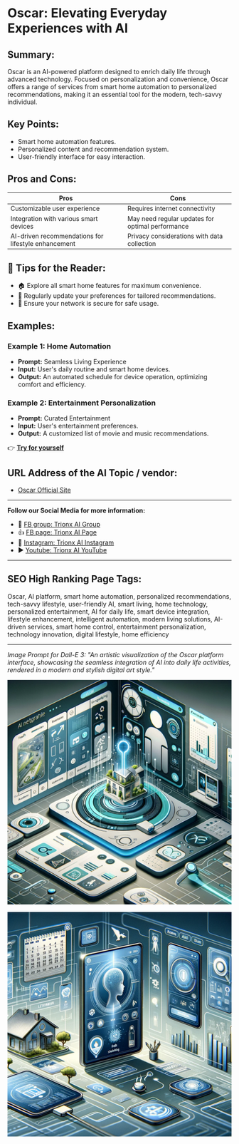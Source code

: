

# Oscar: Elevating Everyday Experiences with AI

## Summary:
Oscar is an AI-powered platform designed to enrich daily life through advanced technology. Focused on personalization and convenience, Oscar offers a range of services from smart home automation to personalized recommendations, making it an essential tool for the modern, tech-savvy individual.

## Key Points:
- Smart home automation features.
- Personalized content and recommendation system.
- User-friendly interface for easy interaction.

## Pros and Cons:

| Pros                                    | Cons                                     |
|-----------------------------------------|------------------------------------------|
| Customizable user experience            | Requires internet connectivity           |
| Integration with various smart devices  | May need regular updates for optimal performance |
| AI-driven recommendations for lifestyle enhancement | Privacy considerations with data collection |

## 🌟 Tips for the Reader:
- 🏠 Explore all smart home features for maximum convenience.
- 📲 Regularly update your preferences for tailored recommendations.
- 🔐 Ensure your network is secure for safe usage.

## Examples:

### Example 1: Home Automation
- **Prompt:** Seamless Living Experience
- **Input:** User's daily routine and smart home devices.
- **Output:** An automated schedule for device operation, optimizing comfort and efficiency.

### Example 2: Entertainment Personalization
- **Prompt:** Curated Entertainment
- **Input:** User's entertainment preferences.
- **Output:** A customized list of movie and music recommendations.

👉 [**Try for yourself**](<https://www.futuretools.io/tools/oscar>)

## URL Address of the AI Topic / vendor:
- [Oscar Official Site](<https://www.futuretools.io/tools/oscar>)

---

**Follow our Social Media for more information:**
- 📘 <a href="https://www.facebook.com/groups/trionxai" target="_blank">FB group: Trionx AI Group</a>
- 👍 <a href="https://www.facebook.com/ai.trionxai" target="_blank">FB page: Trionx AI Page</a>
- 📸 <a href="https://www.instagram.com/trionxai/" target="_blank">Instagram: Trionx AI Instagram</a>
- ▶️ <a href="https://www.youtube.com/@robotdocs/" target="_blank">Youtube: Trionx AI YouTube</a>

---

## SEO High Ranking Page Tags:
Oscar, AI platform, smart home automation, personalized recommendations, tech-savvy lifestyle, user-friendly AI, smart living, home technology, personalized entertainment, AI for daily life, smart device integration, lifestyle enhancement, intelligent automation, modern living solutions, AI-driven services, smart home control, entertainment personalization, technology innovation, digital lifestyle, home efficiency

---

*Image Prompt for Dall-E 3: "An artistic visualization of the Oscar platform interface, showcasing the seamless integration of AI into daily life activities, rendered in a modern and stylish digital art style."*


![Alt text](oscarai.png)

![Alt text](oscar.png)

